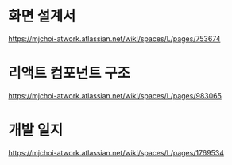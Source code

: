 # 화면 설계서
https://mjchoi-atwork.atlassian.net/wiki/spaces/L/pages/753674

# 리액트 컴포넌트 구조
https://mjchoi-atwork.atlassian.net/wiki/spaces/L/pages/983065

# 개발 일지
https://mjchoi-atwork.atlassian.net/wiki/spaces/L/pages/1769534